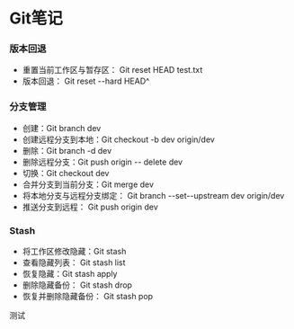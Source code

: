# Git笔记



### 版本回退

* 重置当前工作区与暂存区： Git  reset HEAD test.txt
* 版本回退： Git reset --hard HEAD^



### 分支管理

* 创建：Git branch dev
* 创建远程分支到本地：Git checkout -b dev origin/dev
* 删除：Git branch -d dev
* 删除远程分支：Git push origin -- delete dev
* 切换：Git checkout dev
* 合并分支到当前分支：Git  merge dev
* 将本地分支与远程分支绑定： Git branch --set--upstream dev origin/dev
* 推送分支到远程： Git  push origin dev



### Stash

* 将工作区修改隐藏：Git stash
* 查看隐藏列表： Git stash list
* 恢复隐藏：Git stash apply
* 删除隐藏备份： Git stash drop
* 恢复并删除隐藏备份： Git stash pop



测试

